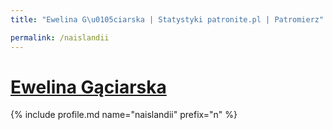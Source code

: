 ```yaml
---
title: "Ewelina G\u0105ciarska | Statystyki patronite.pl | Patromierz"

permalink: /naislandii
---
```


# [Ewelina Gąciarska](https://patronite.pl/naislandii)

{% include profile.md name="naislandii" prefix="n" %}
